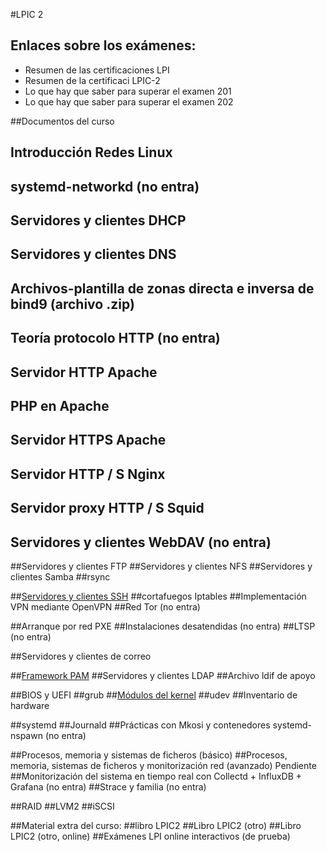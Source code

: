 
#LPIC 2
## Enlaces sobre los exámenes:

- Resumen de las certificaciones LPI
- Resumen de la certificaci LPIC-2
- Lo que hay que saber para superar el examen 201
- Lo que hay que saber para superar el examen 202

##Documentos del curso
## Introducción Redes Linux
## systemd-networkd (no entra)
## Servidores y clientes DHCP
## Servidores y clientes DNS
## Archivos-plantilla de zonas directa e inversa de bind9 (archivo .zip)

## Teoría protocolo HTTP (no entra)
## Servidor HTTP Apache
## PHP en Apache
## Servidor HTTPS Apache
## Servidor HTTP / S Nginx
## Servidor proxy HTTP / S Squid

## Servidores y clientes WebDAV (no entra)
##Servidores y clientes FTP
##Servidores y clientes NFS
##Servidores y clientes Samba
##rsync

##[Servidores y clientes SSH](ssh.md)
##cortafuegos Iptables
##Implementación VPN mediante OpenVPN
##Red Tor (no entra)

##Arranque por red PXE
##Instalaciones desatendidas (no entra)
##LTSP (no entra)

##Servidores y clientes de correo

##[Framework PAM](PAM.md)
##Servidores y clientes LDAP
##Archivo ldif de apoyo

##BIOS y UEFI
##grub
##[Módulos del kernel]("kernel.md")
##udev
##Inventario de hardware

##systemd
##Journald
##Prácticas con Mkosi y contenedores systemd-nspawn (no entra)

##Procesos, memoria y sistemas de ficheros (básico)
##Procesos, memoria, sistemas de ficheros y monitorización red (avanzado) Pendiente
##Monitorización del sistema en tiempo real con Collectd + InfluxDB + Grafana (no entra)
##Strace y familia (no entra)

##RAID
##LVM2
##iSCSI

##Material extra del curso:
##libro LPIC2
##Libro LPIC2 (otro)
##Libro LPIC2 (otro, online)
##Exámenes LPI online interactivos (de prueba)

